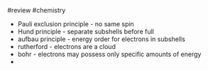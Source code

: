 #review #chemistry 
- Pauli exclusion principle - no same spin
- Hund principle - separate subshells before full
- aufbau principle - energy order for electrons in subshells
- rutherford - electrons are a cloud
- bohr - electrons may possess only specific amounts of energy
- 